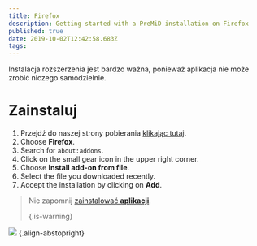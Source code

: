```yaml
---
title: Firefox
description: Getting started with a PreMiD installation on Firefox
published: true
date: 2019-10-02T12:42:58.683Z
tags:
---
```


Instalacja rozszerzenia jest bardzo ważna, ponieważ aplikacja nie może zrobić niczego samodzielnie.

# Zainstaluj
1. Przejdź do naszej strony pobierania [klikając tutaj](https://premid.app/downloads).
2. Choose **Firefox**.
3. Search for `about:addons`.
4. Click on the small gear icon in the upper right corner.
5. Choose **Install add-on from file**.
6. Select the file you downloaded recently.
7. Accept the installation by clicking on **Add**.

> Nie zapomnij [zainstalować **aplikacji**](/install). 
> 
> {.is-warning}

![](https://img.icons8.com/color/2x/firefox.png) {.align-abstopright}
